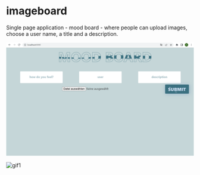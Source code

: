 # imageboard
Single page application - mood board - where people can upload images, choose a user name, a title and a description.



![Alt text](https://github.com/chantal0000/imageboard/blob/main/Screen1.png "Optional title")



![](https://github.com/chantal0000/imageboard/tree/main/images_github/ezgif.com-gif-maker.gif "gif1")
